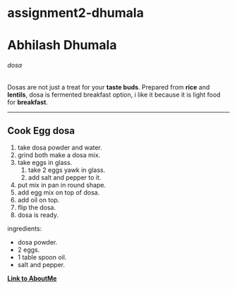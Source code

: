 # assignment2-dhumala

# Abhilash Dhumala
###### dosa

Dosas are not just a treat for your **taste buds**. Prepared from **rice** and **lentils**, dosa is fermented breakfast option, i like it because it is light food for **breakfast**.

---

## Cook Egg dosa

1. take dosa powder and water.
2. grind both make a dosa mix.
3. take eggs in glass.
    1. take 2 eggs yawk in glass.
    2. add salt and pepper to it.
4. put mix in pan in round shape.
5. add egg mix on top of dosa.
6. add oil on top.
7. flip the dosa.
8. dosa is ready.

ingredients: 
* dosa powder.
* 2 eggs.
* 1 table spoon oil.
* salt and pepper.

**[Link to AboutMe](AboutMe.md)**

